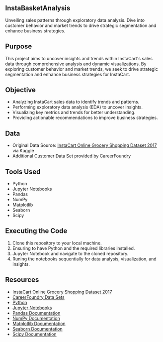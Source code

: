 ## InstaBasketAnalysis

Unveiling sales patterns through exploratory data analysis. Dive into customer behavior and market trends to drive strategic segmentation and enhance business strategies.

## Purpose
This project aims to uncover insights and trends within InstaCart's sales data through comprehensive analysis and dynamic visualizations. By exploring customer behavior and market trends, we seek to drive strategic segmentation and enhance business strategies for InstaCart.

## Objective
- Analyzing InstaCart sales data to identify trends and patterns.
- Performing exploratory data analysis (EDA) to uncover insights.
- Visualizing key metrics and trends for better understanding.
- Providing actionable recommendations to improve business strategies.

## Data
- Original Data Source: [InstaCart Online Grocery Shopping Dataset 2017](www.instacart.com/datasets/grocery-shopping-2017) via Kaggle
- Additional Customer Data Set provided by CareerFoundry

## Tools Used
- Python
- Jupyter Notebooks
- Pandas
- NumPy
- Matplotlib
- Seaborn
- Scipy

## Executing the Code
1. Clone this repository to your local machine.
2. Ensuring to have Python and the required libraries installed.
3. Jupyter Notebook and navigate to the cloned repository.
4. Runing the notebooks sequentially for data analysis, visualization, and insights.

## Resources
- [InstaCart Online Grocery Shopping Dataset 2017](www.instacart.com/datasets/grocery-shopping-2017)
- [CareerFoundry Data Sets](https://www.careerfoundry.com/en/home/)
- [Python](https://www.python.org/)
- [Jupyter Notebooks](https://jupyter.org/)
- [Pandas Documentation](https://pandas.pydata.org/docs/)
- [NumPy Documentation](https://numpy.org/doc/)
- [Matplotlib Documentation](https://matplotlib.org/stable/contents.html)
- [Seaborn Documentation](https://seaborn.pydata.org/)
- [Scipy Documentation](https://docs.scipy.org/doc/)
